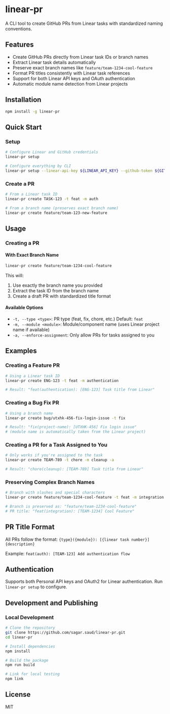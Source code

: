 # linear-pr

A CLI tool to create GitHub PRs from Linear tasks with standardized naming conventions.

## Features

- Create GitHub PRs directly from Linear task IDs or branch names
- Extract Linear task details automatically
- Preserve exact branch names like `feature/team-1234-cool-feature`
- Format PR titles consistently with Linear task references
- Support for both Linear API keys and OAuth authentication
- Automatic module name detection from Linear projects

## Installation

```bash
npm install -g linear-pr
```

## Quick Start

### Setup

```bash
# Configure Linear and GitHub credentials
linear-pr setup

# Configure everything by CLI
linear-pr setup --linear-api-key ${LINEAR_API_KEY} --github-token ${GITHUB_TOKEN}
```

### Create a PR

```bash
# From a Linear task ID
linear-pr create TASK-123 -t feat -m auth

# From a branch name (preserves exact branch name)
linear-pr create feature/team-123-new-feature
```

## Usage

### Creating a PR

#### With Exact Branch Name

```bash
linear-pr create feature/team-1234-cool-feature
```

This will:
1. Use exactly the branch name you provided 
2. Extract the task ID from the branch name
3. Create a draft PR with standardized title format

#### Available Options

- `-t, --type <type>`: PR type (feat, fix, chore, etc.) Default: `feat`
- `-m, --module <module>`: Module/component name (uses Linear project name if available)
- `-a, --enforce-assignment`: Only allow PRs for tasks assigned to you

## Examples

### Creating a Feature PR

```bash
# Using a Linear task ID
linear-pr create ENG-123 -t feat -m authentication

# Result: "feat(authentication): [ENG-123] Task title from Linear"
```

### Creating a Bug Fix PR

```bash
# Using a branch name
linear-pr create bug/utxhk-456-fix-login-issue -t fix

# Result: "fix(project-name): [UTXHK-456] Fix login issue"
# (module name is automatically taken from the Linear project)
```

### Creating a PR for a Task Assigned to You

```bash
# Only works if you're assigned to the task
linear-pr create TEAM-789 -t chore -m cleanup -a

# Result: "chore(cleanup): [TEAM-789] Task title from Linear"
```

### Preserving Complex Branch Names

```bash
# Branch with slashes and special characters
linear-pr create feature/team-1234-cool-feature -t feat -m integration

# Branch is preserved as: "feature/team-1234-cool-feature"
# PR title: "feat(integration): [TEAM-1234] Cool Feature"
```

## PR Title Format

All PRs follow the format: `{type}({module}): [{linear task number}] {description}`

Example: `feat(auth): [TEAM-123] Add authentication flow`

## Authentication

Supports both Personal API keys and OAuth2 for Linear authentication. Run `linear-pr setup` to configure.

## Development and Publishing

### Local Development

```bash
# Clone the repository
git clone https://github.com/sagar.saud/linear-pr.git
cd linear-pr

# Install dependencies
npm install

# Build the package
npm run build

# Link for local testing
npm link
```

## License

MIT 